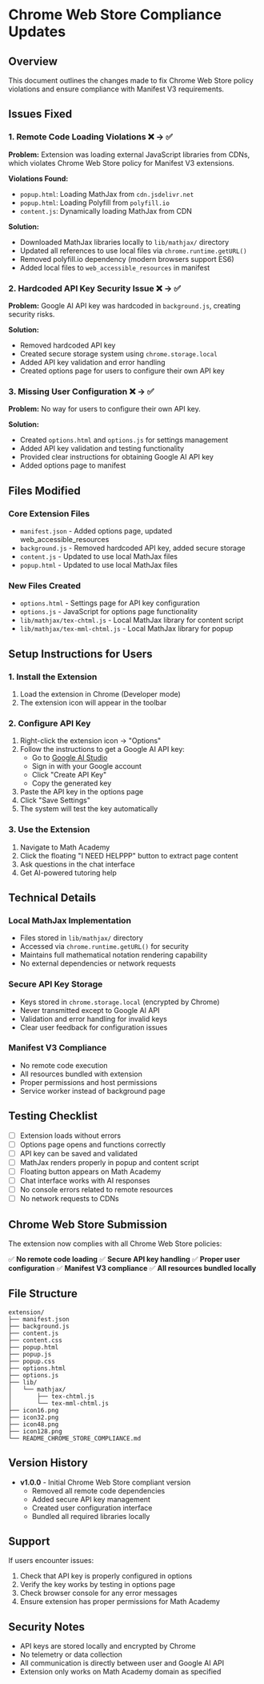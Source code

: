 # Chrome Web Store Compliance Updates

## Overview

This document outlines the changes made to fix Chrome Web Store policy violations and ensure compliance with Manifest V3 requirements.

## Issues Fixed

### 1. Remote Code Loading Violations ❌ → ✅

**Problem:** Extension was loading external JavaScript libraries from CDNs, which violates Chrome Web Store policy for Manifest V3 extensions.

**Violations Found:**
- `popup.html`: Loading MathJax from `cdn.jsdelivr.net`
- `popup.html`: Loading Polyfill from `polyfill.io`
- `content.js`: Dynamically loading MathJax from CDN

**Solution:**
- Downloaded MathJax libraries locally to `lib/mathjax/` directory
- Updated all references to use local files via `chrome.runtime.getURL()`
- Removed polyfill.io dependency (modern browsers support ES6)
- Added local files to `web_accessible_resources` in manifest

### 2. Hardcoded API Key Security Issue ❌ → ✅

**Problem:** Google AI API key was hardcoded in `background.js`, creating security risks.

**Solution:**
- Removed hardcoded API key
- Created secure storage system using `chrome.storage.local`
- Added API key validation and error handling
- Created options page for users to configure their own API key

### 3. Missing User Configuration ❌ → ✅

**Problem:** No way for users to configure their own API key.

**Solution:**
- Created `options.html` and `options.js` for settings management
- Added API key validation and testing functionality
- Provided clear instructions for obtaining Google AI API key
- Added options page to manifest

## Files Modified

### Core Extension Files
- `manifest.json` - Added options page, updated web_accessible_resources
- `background.js` - Removed hardcoded API key, added secure storage
- `content.js` - Updated to use local MathJax files
- `popup.html` - Updated to use local MathJax files

### New Files Created
- `options.html` - Settings page for API key configuration
- `options.js` - JavaScript for options page functionality
- `lib/mathjax/tex-chtml.js` - Local MathJax library for content script
- `lib/mathjax/tex-mml-chtml.js` - Local MathJax library for popup

## Setup Instructions for Users

### 1. Install the Extension
1. Load the extension in Chrome (Developer mode)
2. The extension icon will appear in the toolbar

### 2. Configure API Key
1. Right-click the extension icon → "Options"
2. Follow the instructions to get a Google AI API key:
   - Go to [Google AI Studio](https://makersuite.google.com/app/apikey)
   - Sign in with your Google account
   - Click "Create API Key"
   - Copy the generated key
3. Paste the API key in the options page
4. Click "Save Settings"
5. The system will test the key automatically

### 3. Use the Extension
1. Navigate to Math Academy
2. Click the floating "I NEED HELPPP" button to extract page content
3. Ask questions in the chat interface
4. Get AI-powered tutoring help

## Technical Details

### Local MathJax Implementation
- Files stored in `lib/mathjax/` directory
- Accessed via `chrome.runtime.getURL()` for security
- Maintains full mathematical notation rendering capability
- No external dependencies or network requests

### Secure API Key Storage
- Keys stored in `chrome.storage.local` (encrypted by Chrome)
- Never transmitted except to Google AI API
- Validation and error handling for invalid keys
- Clear user feedback for configuration issues

### Manifest V3 Compliance
- No remote code execution
- All resources bundled with extension
- Proper permissions and host permissions
- Service worker instead of background page

## Testing Checklist

- [ ] Extension loads without errors
- [ ] Options page opens and functions correctly
- [ ] API key can be saved and validated
- [ ] MathJax renders properly in popup and content script
- [ ] Floating button appears on Math Academy
- [ ] Chat interface works with AI responses
- [ ] No console errors related to remote resources
- [ ] No network requests to CDNs

## Chrome Web Store Submission

The extension now complies with all Chrome Web Store policies:

✅ **No remote code loading**
✅ **Secure API key handling**
✅ **Proper user configuration**
✅ **Manifest V3 compliance**
✅ **All resources bundled locally**

## File Structure

```
extension/
├── manifest.json
├── background.js
├── content.js
├── content.css
├── popup.html
├── popup.js
├── popup.css
├── options.html
├── options.js
├── lib/
│   └── mathjax/
│       ├── tex-chtml.js
│       └── tex-mml-chtml.js
├── icon16.png
├── icon32.png
├── icon48.png
├── icon128.png
└── README_CHROME_STORE_COMPLIANCE.md
```

## Version History

- **v1.0.0** - Initial Chrome Web Store compliant version
  - Removed all remote code dependencies
  - Added secure API key management
  - Created user configuration interface
  - Bundled all required libraries locally

## Support

If users encounter issues:
1. Check that API key is properly configured in options
2. Verify the key works by testing in options page
3. Check browser console for any error messages
4. Ensure extension has proper permissions for Math Academy

## Security Notes

- API keys are stored locally and encrypted by Chrome
- No telemetry or data collection
- All communication is directly between user and Google AI API
- Extension only works on Math Academy domain as specified
